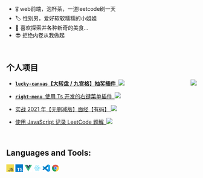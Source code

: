 
- 🎖 web前端，泡杯茶，一道leetcode刷一天
- 🏷 性别男，爱好软软糯糯的小姐姐
- 🥕 喜欢探索并各种新奇的美食...
- 😎 <span title="越卷我越强!">拒绝内卷从我做起</span>

<br />

## 个人项目

<a href="https://github.com/buuing"><img src="https://media.giphy.com/media/SWoSkN6DxTszqIKEqv/giphy.gif" align="right" height="275" /></a>

- **[`lucky-canvas`【大转盘 / 九宫格】抽奖插件&ensp;<img src="https://img.shields.io/github/stars/LuckDraw/lucky-canvas?style=social" height="22" align="top" />](https://github.com/LuckDraw/lucky-canvas)**

- [**`right-menu`**&ensp;使用 Ts 开发的右键菜单插件&ensp;<img src="https://img.shields.io/github/stars/buuing/right-menu?style=social" height="22" align="top" />](https://github.com/buuing/right-menu)

- [实战 2021 年【无删减版】面经【有码】 <img src="https://img.shields.io/github/stars/buuing/Interview?style=social" height="22" align="top" />](https://github.com/buuing/Interview)

- [使用 JavaScript 记录 LeetCode 题解&ensp;<img src="https://img.shields.io/github/stars/buuing/leetcode?style=social" height="22" align="top" />](https://github.com/buuing/leetcode)


<br />

## Languages and Tools:

<code><img height="20" src="https://raw.githubusercontent.com/github/explore/80688e429a7d4ef2fca1e82350fe8e3517d3494d/topics/javascript/javascript.png"></code>
<code><img height="20" src="https://raw.githubusercontent.com/github/explore/80688e429a7d4ef2fca1e82350fe8e3517d3494d/topics/typescript/typescript.png"></code>
<code><img height="20" src="https://raw.githubusercontent.com/github/explore/80688e429a7d4ef2fca1e82350fe8e3517d3494d/topics/vue/vue.png"></code>
<code><img height="20" src="https://raw.githubusercontent.com/github/explore/80688e429a7d4ef2fca1e82350fe8e3517d3494d/topics/react/react.png"></code>
<code><img height="20" src="https://raw.githubusercontent.com/github/explore/80688e429a7d4ef2fca1e82350fe8e3517d3494d/topics/visual-studio-code/visual-studio-code.png"></code>
<code><img height="20" src="https://raw.githubusercontent.com/github/explore/80688e429a7d4ef2fca1e82350fe8e3517d3494d/topics/chrome/chrome.png"></code>
